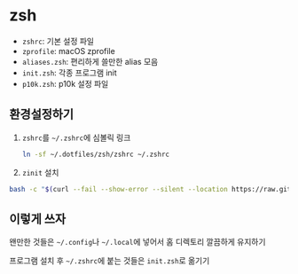 # zsh

- `zshrc`: 기본 설정 파일
- `zprofile`: macOS zprofile
- `aliases.zsh`: 편리하게 쓸만한 alias 모음
- `init.zsh`: 각종 프로그램 init
- `p10k.zsh`: p10k 설정 파일

## 환경설정하기

1. `zshrc`를 `~/.zshrc`에 심볼릭 링크

	 ```bash
	 ln -sf ~/.dotfiles/zsh/zshrc ~/.zshrc
	 ```
	
2. `zinit` 설치

  ```bash
  bash -c "$(curl --fail --show-error --silent --location https://raw.githubusercontent.com/zdharma-continuum/zinit/HEAD/scripts/install.sh)"	
  ```
	
## 이렇게 쓰자

왠만한 것들은 `~/.config`나 `~/.local`에 넣어서 홈 디렉토리 깔끔하게 유지하기

프로그램 설치 후 `~/.zshrc`에 붙는 것들은 `init.zsh`로 옮기기